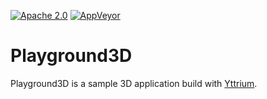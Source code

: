 [![Apache 2.0](https://img.shields.io/badge/License-Apache%202.0-blue.svg)](LICENSE)
[![AppVeyor](https://ci.appveyor.com/api/projects/status/vgg8svmowvka3k7o?svg=true)](https://ci.appveyor.com/project/blagodarin/playground3d)

# Playground3D

Playground3D is a sample 3D application build with [Yttrium](https://github.com/blagodarin/yttrium).
